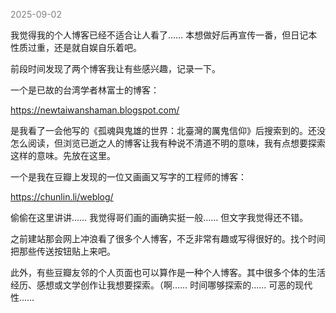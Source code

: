 
<span style="color: gray;">2025-09-02</span>

我觉得我的个人博客已经不适合让人看了…… 本想做好后再宣传一番，但日记本性质过重，还是就自娱自乐着吧。

前段时间发现了两个博客我让有些感兴趣，记录一下。

一个是已故的台湾学者林富士的博客：

https://newtaiwanshaman.blogspot.com/

是我看了一会他写的《孤魂與鬼雄的世界：北臺灣的厲鬼信仰》后搜索到的。还没怎么阅读，但浏览已逝之人的博客让我有种说不清道不明的意味，我有点想要探索这样的意味。先放在这里。

一个是我在豆瓣上发现的一位又画画又写字的工程师的博客：

https://chunlin.li/weblog/

偷偷在这里讲讲…… 我觉得哥们画的画确实挺一般…… 但文字我觉得还不错。

之前建站那会网上冲浪看了很多个人博客，不乏非常有趣或写得很好的。找个时间把那些传送按钮贴上来吧。

此外，有些豆瓣友邻的个人页面也可以算作是一种个人博客。其中很多个体的生活经历、感想或文学创作让我想要探索。（啊…… 时间哪够探索的…… 可恶的现代性……
